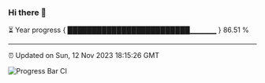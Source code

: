 ### Hi there 👋

⏳ Year progress { █████████████████████████▁▁▁▁▁ } 86.51 %

---

⏰ Updated on Sun, 12 Nov 2023 18:15:26 GMT

![Progress Bar CI](https://github.com/liununu/liununu/workflows/Progress%20Bar%20CI/badge.svg)
